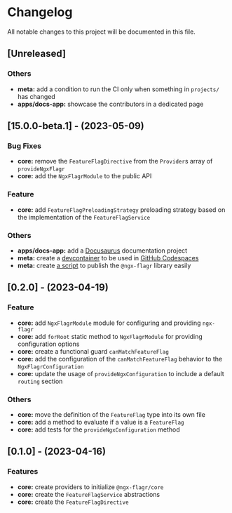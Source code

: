 <!--

## [Unreleased]

### **BREAKING CHANGES**

- ...

### Bug Fixes

- ...

### Features

- ...

### Others

- ...

-->

# Changelog

All notable changes to this project will be documented in this file.

## [Unreleased]

### Others

- **meta:** add a condition to run the CI only when something in `projects/` has changed
- **apps/docs-app:** showcase the contributors in a dedicated page

## [15.0.0-beta.1] - (2023-05-09)

### Bug Fixes

- **core:** remove the `FeatureFlagDirective` from the `Provider`s array of `provideNgxFlagr`
- **core:** add the `NgxFlagrModule` to the public API

### Feature

- **core:** add `FeatureFlagPreloadingStrategy` preloading strategy based on the implementation of the `FeatureFlagService`

### Others

- **apps/docs-app:** add a [Docusaurus](https://docusaurus.io/) documentation project
- **meta:** create a [devcontainer](https://containers.dev/) to be used in [GitHub Codespaces](https://docs.github.com/codespaces)
- **meta:** create [a script](./scripts/publish-ngrx-flagr-core.py) to publish the `@ngx-flagr` library easily

## [0.2.0] - (2023-04-19)

### Feature

- **core:** add `NgxFlagrModule` module for configuring and providing `ngx-flagr`
- **core:** add `forRoot` static method to `NgxFlagrModule` for providing configuration options
- **core:** create a functional guard `canMatchFeatureFlag`
- **core:** add the configuration of the `canMatchFeatureFlag` behavior to the `NgxFlagrConfiguration`
- **core:** update the usage of `provideNgxConfiguration` to include a default `routing` section

### Others

- **core:** move the definition of the `FeatureFlag` type into its own file
- **core:** add a method to evaluate if a value is a `FeatureFlag`
- **core:** add tests for the `provideNgxConfiguration` method

## [0.1.0] - (2023-04-16)

### Features

- **core:** create providers to initialize `@ngx-flagr/core`
- **core:** create the `FeatureFlagService` abstractions
- **core:** create the `FeatureFlagDirective`
